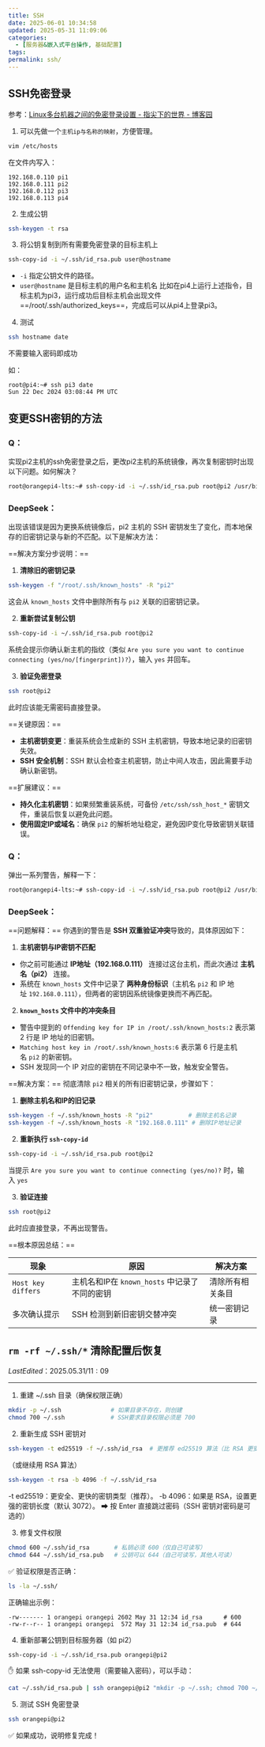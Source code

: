 ```yaml
---
title: SSH
date: 2025-06-01 10:34:58
updated: 2025-05-31 11:09:06
categories:
  - [服务器&嵌入式平台操作, 基础配置]
tags:
permalink: ssh/
---
```


## SSH免密登录
参考：[Linux多台机器之间的免密登录设置 - 指尖下的世界 - 博客园](https://www.cnblogs.com/luzhanshi/p/13369797.html)

1. 可以先做一个`主机ip与名称的映射`，方便管理。
```bash
vim /etc/hosts
```

在文件内写入：
```text
192.168.0.110 pi1
192.168.0.111 pi2
192.168.0.112 pi3
192.168.0.113 pi4
```

2. 生成公钥
```bash
ssh-keygen -t rsa
```

3. 将公钥复制到所有需要免密登录的目标主机上
```bash
ssh-copy-id -i ~/.ssh/id_rsa.pub user@hostname
```
- `-i` 指定公钥文件的路径。
- `user@hostname` 是目标主机的用户名和主机名
比如在pi4上运行上述指令，目标主机为pi3，运行成功后目标主机会出现文件
==/root/.ssh/authorized_keys==，完成后可以从pi4上登录pi3。

4. 测试
```bash
ssh hostname date
```
不需要输入密码即成功

如：
```text
root@pi4:~# ssh pi3 date
Sun 22 Dec 2024 03:08:44 PM UTC
```

## 变更SSH密钥的方法
### **Q**：
实现pi2主机的ssh免密登录之后，更改pi2主机的系统镜像，再次复制密钥时出现以下问题。如何解决？ 
```bash
root@orangepi4-lts:~# ssh-copy-id -i ~/.ssh/id_rsa.pub root@pi2 /usr/bin/ssh-copy-id: INFO: Source of key(s) to be installed: "/root/.ssh/id_rsa.pub" /usr/bin/ssh-copy-id: INFO: attempting to log in with the new key(s), to filter out any that are already installed /usr/bin/ssh-copy-id: ERROR: @@@@@@@@@@@@@@@@@@@@@@@@@@@@@@@@@@@@@@@@@@@@@@@@@@@@@@@@@@@ ERROR: @ WARNING: REMOTE HOST IDENTIFICATION HAS CHANGED! @ ERROR: @@@@@@@@@@@@@@@@@@@@@@@@@@@@@@@@@@@@@@@@@@@@@@@@@@@@@@@@@@@ ERROR: IT IS POSSIBLE THAT SOMEONE IS DOING SOMETHING NASTY! ERROR: Someone could be eavesdropping on you right now (man-in-the-middle attack)! ERROR: It is also possible that a host key has just been changed. ERROR: The fingerprint for the ECDSA key sent by the remote host is ERROR: SHA256:KnYcisA4EXVw70Qj4A36IC2/OESREd9X4NsgLxfjmMY. ERROR: Please contact your system administrator. ERROR: Add correct host key in /root/.ssh/known_hosts to get rid of this message. ERROR: Offending ECDSA key in /root/.ssh/known_hosts:2 ERROR: remove with: ERROR: ssh-keygen -f "/root/.ssh/known_hosts" -R "pi2" ERROR: ECDSA host key for pi2 has changed and you have requested strict checking. ERROR: Host key verification failed.
```
### **DeepSeek**：
出现该错误是因为更换系统镜像后，pi2 主机的 SSH 密钥发生了变化，而本地保存的旧密钥记录与新的不匹配。以下是解决方法：

==解决方案分步说明：==

1. **清除旧的密钥记录**
```bash
ssh-keygen -f "/root/.ssh/known_hosts" -R "pi2"
```
   这会从 `known_hosts` 文件中删除所有与 `pi2` 关联的旧密钥记录。

2. **重新尝试复制公钥**
```bash
ssh-copy-id -i ~/.ssh/id_rsa.pub root@pi2
```
系统会提示你确认新主机的指纹（类似 `Are you sure you want to continue connecting (yes/no/[fingerprint])?`），输入 `yes` 并回车。

3. **验证免密登录**
```bash
ssh root@pi2
```
此时应该能无需密码直接登录。

==关键原因：==

- **主机密钥变更**：重装系统会生成新的 SSH 主机密钥，导致本地记录的旧密钥失效。
- **SSH 安全机制**：SSH 默认会检查主机密钥，防止中间人攻击，因此需要手动确认新密钥。

==扩展建议：==

- **持久化主机密钥**：如果频繁重装系统，可备份 `/etc/ssh/ssh_host_*` 密钥文件，重装后恢复以避免此问题。
- **使用固定IP或域名**：确保 `pi2` 的解析地址稳定，避免因IP变化导致密钥关联错误。

### **Q**：
弹出一系列警告，解释一下：
```bash
root@orangepi4-lts:~# ssh-copy-id -i ~/.ssh/id_rsa.pub root@pi2 /usr/bin/ssh-copy-id: INFO: Source of key(s) to be installed: "/root/.ssh/id_rsa.pub" The authenticity of host 'pi2 (192.168.0.111)' can't be established. ECDSA key fingerprint is SHA256:KnYcisA4EXVw70Qj4A36IC2/OESREd9X4NsgLxfjmMY. Are you sure you want to continue connecting (yes/no/[fingerprint])? yes Warning: the ECDSA host key for 'pi2' differs from the key for the IP address '192.168.0.111' Offending key for IP in /root/.ssh/known_hosts:2 Are you sure you want to continue connecting (yes/no)? yes /usr/bin/ssh-copy-id: INFO: attempting to log in with the new key(s), to filter out any that are already installed Warning: the ECDSA host key for 'pi2' differs from the key for the IP address '192.168.0.111' Offending key for IP in /root/.ssh/known_hosts:2 Matching host key in /root/.ssh/known_hosts:6 Are you sure you want to continue connecting (yes/no)? yes /usr/bin/ssh-copy-id: INFO: 1 key(s) remain to be installed -- if you are prompted now it is to install the new keys Warning: the ECDSA host key for 'pi2' differs from the key for the IP address '192.168.0.111' Offending key for IP in /root/.ssh/known_hosts:2 Matching host key in /root/.ssh/known_hosts:6 Are you sure you want to continue connecting (yes/no)? yes
```

### **DeepSeek**：
==问题解释：==
你遇到的警告是 **SSH 双重验证冲突**导致的，具体原因如下：

1. **主机密钥与IP密钥不匹配**
- 你之前可能通过 **IP地址（192.168.0.111）** 连接过这台主机，而此次通过 **主机名（pi2）** 连接。
- 系统在 `known_hosts` 文件中记录了 **两种身份标识**（主机名 `pi2` 和 IP 地址 `192.168.0.111`），但两者的密钥因系统镜像更换而不再匹配。

2. **`known_hosts` 文件中的冲突条目**
- 警告中提到的 `Offending key for IP in /root/.ssh/known_hosts:2` 表示第 2 行是 IP 地址的旧密钥。
- `Matching host key in /root/.ssh/known_hosts:6` 表示第 6 行是主机名 `pi2` 的新密钥。
- SSH 发现同一个 IP 对应的密钥在不同记录中不一致，触发安全警告。

==解决方案：==
彻底清除 `pi2` 相关的所有旧密钥记录，步骤如下：

1. **删除主机名和IP的旧记录**
```bash
ssh-keygen -f ~/.ssh/known_hosts -R "pi2"          # 删除主机名记录
ssh-keygen -f ~/.ssh/known_hosts -R "192.168.0.111" # 删除IP地址记录
```

2. **重新执行 `ssh-copy-id`**
```bash
ssh-copy-id -i ~/.ssh/id_rsa.pub root@pi2
```
当提示 `Are you sure you want to continue connecting (yes/no)?` 时，输入 `yes`

3. **验证连接**
```bash
ssh root@pi2
```
此时应直接登录，不再出现警告。

==根本原因总结：==

| 现象                 | 原因                              | 解决方案     |
| ------------------ | ------------------------------- | -------- |
| `Host key differs` | 主机名和IP在 `known_hosts` 中记录了不同的密钥 | 清除所有相关条目 |
| 多次确认提示             | SSH 检测到新旧密钥交替冲突                 | 统一密钥记录   |

## `rm -rf ~/.ssh/*` 清除配置后恢复
$Last Edited：2025.05.31/11:09$
___

1. 重建 ~/.ssh 目录（确保权限正确）
```bash
mkdir -p ~/.ssh              # 如果目录不存在，则创建 
chmod 700 ~/.ssh             # SSH要求目录权限必须是 700
```

2. 重新生成 SSH 密钥对

```bash
ssh-keygen -t ed25519 -f ~/.ssh/id_rsa  # 更推荐 ed25519 算法（比 RSA 更安全）
```

（或继续用 RSA 算法）
```bash
ssh-keygen -t rsa -b 4096 -f ~/.ssh/id_rsa
```
-t ed25519：更安全、更快的密钥类型（推荐）。
-b 4096：如果是 RSA，设置更强的密钥长度（默认 3072）。
➡ 按 Enter 直接跳过密码（SSH 密钥对密码是可选的）

3. 修复文件权限
```bash
chmod 600 ~/.ssh/id_rsa       # 私钥必须 600（仅自己可读写） 
chmod 644 ~/.ssh/id_rsa.pub   # 公钥可以 644（自己可读写，其他人可读）
```

✅ 验证权限是否正确：
```bash
ls -la ~/.ssh/
```

正确输出示例：
```text
-rw------- 1 orangepi orangepi 2602 May 31 12:34 id_rsa      # 600 
-rw-r--r-- 1 orangepi orangepi  572 May 31 12:34 id_rsa.pub  # 644
```

4. 重新部署公钥到目标服务器（如 pi2）
```bash
ssh-copy-id -i ~/.ssh/id_rsa.pub orangepi@pi2
```

✋ 如果 ssh-copy-id 无法使用（需要输入密码），可以手动：

```bash
cat ~/.ssh/id_rsa.pub | ssh orangepi@pi2 "mkdir -p ~/.ssh; chmod 700 ~/.ssh; cat >> ~/.ssh/authorized_keys; chmod 600 ~/.ssh/authorized_keys"
```

5. 测试 SSH 免密登录
```bash
ssh orangepi@pi2
```
✅ 如果成功，说明修复完成！